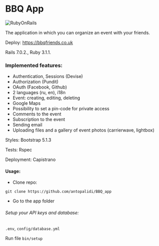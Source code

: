 # BBQ App

![RubyOnRails](https://img.shields.io/badge/Ruby_on_Rails-CC0000?style=for-the-badge&logo=ruby-on-rails&logoColor=white)

The application in which you can organize an event with your friends.

Deploy: https://bbqfriends.co.uk

Rails 7.0.2., Ruby 3.1.1.

### Implemented features:

- Authentication, Sessions (Devise)
- Authorization (Pundit)
- OAuth (Facebook, Github)
- 2 languages (ru, en), i18n
- Event: creating, editing, deleting
- Google Maps
- Possibility to set a pin-code for private access
- Comments to the event
- Subscription to the event
- Sending email
- Uploading files and a gallery of event photos (carrierwave, lightbox)

Styles: Bootstrap 5.1.3

Tests: Rspec

Deployment: Capistrano

#### Usage:

- Clone repo:

```
git clone https://github.com/antopalidi/BBQ_app
```
- Go to the app folder

###### Setup your API keys and database:

`.env`,
`config/database.yml`

Run file `bin/setup` 
